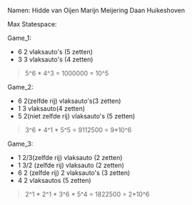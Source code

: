 Namen:
Hidde van Oijen
Marijn Meijering
Daan Huikeshoven

Max Statespace:

Game_1:
- 6 2 vlaksauto's (5 zetten)
- 3 3 vlaksauto's (4 zetten)

> 5^6 * 4^3 = 1000000 = 10^5

Game_2:
- 6 2(zelfde rij) vlaksauto's(3 zetten)
- 1 3 vlaksauto(4 zetten)
- 5 2(niet zelfde rij) vlaksauto's (5 zetten)

> 3^6 * 4^1 * 5^5 = 9112500 = 9*10^6

Game_3:
- 1 2/3(zelfde rij) vlaksauto (2 zetten)
- 1 3/2 (zelfde rij) vlaksauto (2 zetten)
- 6 2 (zelfde rij) 2 vlaksauto's (3 zetten)
- 4 2 vlaksautos (5 zetten)

> 2^1 * 2^1 * 3^6 * 5^4 = 1822500 = 2*10^6
